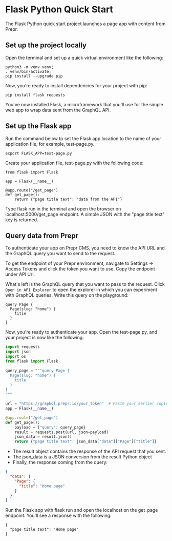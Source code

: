 # Flask Python Quick Start
The Flask Python quick start project launches a page app with content from Prepr.


## Set up the project locally

Open the terminal and set up a quick virtual environment like the following:

```
python3 -m venv venv;
. venv/bin/activate;
pip install --upgrade pip
```

Now, you're ready to install dependencies for your project with pip:

```
pip install flask requests
```


You've now installed Flask, a microframework that you'll use for the simple web app to wrap data sent from the GraphQL API.


## Set up the Flask app

Run the command below to set the Flask app location to the name of your application file, for example, test-page.py.

```
export FLASK_APP=test-page.py
```


Create your application file, test-page.py with the following code:


```
from flask import Flask

app = Flask(__name__)

@app.route("/get_page")
def get_page():
    return {"page title text": "data from the API"}
```


Type flask run in the terminal and open the browser on localhost:5000/get_page endpoint. A simple JSON with the "page title text" key is returned.



## Query data from Prepr

To authenticate your app on Prepr CMS, you need to know the API URL and the GraphQL query you want to send to the request.

To get the endpoint of your Prepr environment, navigate to Settings -> Access Tokens and click the token you want to use. Copy the endpoint under API Url.


What's left is the GraphQL query that you want to pass to the request. Click `Open in API Explorer` to open the explorer in which you can experiment with GraphQL queries. Write this query on the playground:


```
query Page {
  Page(slug: "home") {
    title   
  }
}
```


Now, you're ready to authenticate your app. Open the test-page.py, and your project is now like the following:

```python
import requests
import json
import os
from flask import Flask

query_page = """query Page {
  Page(slug: "home") {
    title   
  }
}
"""

url = "https://graphql.prepr.io/your_token"  # Paste your earlier copied API URL
app = Flask(__name__)

@app.route("/get_page")
def get_page():
    payload = {"query": query_page}
    result = requests.post(url, json=payload)
    json_data = result.json()
    return {"page title text": json_data["data"]["Page"]["title"]}
```



- The result object contains the response of the API request that you sent.
- The json_data is a JSON conversion from the result Python object
- Finally, the response coming from the query:

```json
{
  "data": {
    "Page": {
      "title": "Home page"
    }
  }
}
```


Run the Flask app with flask run and open the localhost on the get_page endpoint. You'll see a response with the following:

```
{
  "page title text": "Home page"
}
```
